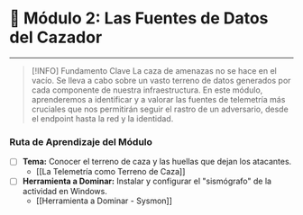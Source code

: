 # 📡 Módulo 2: Las Fuentes de Datos del Cazador

---

> [!INFO] Fundamento Clave
> La caza de amenazas no se hace en el vacío. Se lleva a cabo sobre un vasto terreno de datos generados por cada componente de nuestra infraestructura. En este módulo, aprenderemos a identificar y a valorar las fuentes de telemetría más cruciales que nos permitirán seguir el rastro de un adversario, desde el endpoint hasta la red y la identidad.

### Ruta de Aprendizaje del Módulo

- [ ] **Tema:** Conocer el terreno de caza y las huellas que dejan los atacantes.
    - [[La Telemetría como Terreno de Caza]]
- [ ] **Herramienta a Dominar:** Instalar y configurar el "sismógrafo" de la actividad en Windows.
    - [[Herramienta a Dominar - Sysmon]]
